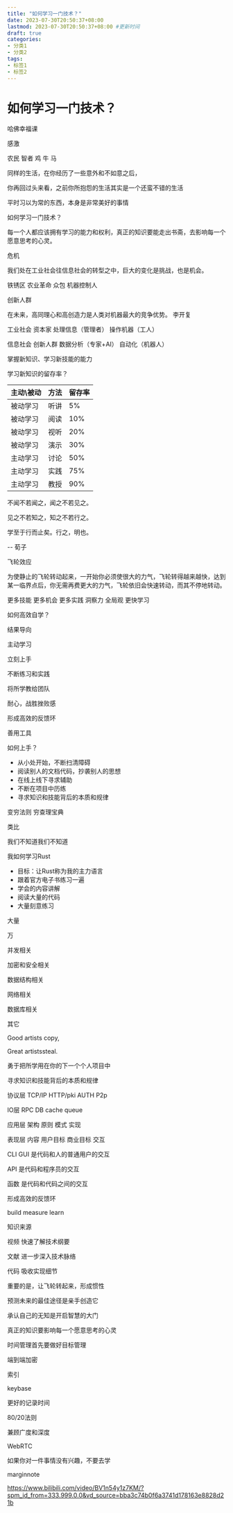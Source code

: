 ```yaml
---
title: "如何学习一门技术？"
date: 2023-07-30T20:50:37+08:00
lastmod: 2023-07-30T20:50:37+08:00 #更新时间
draft: true
categories:
- 分类1
- 分类2
tags:
- 标签1
- 标签2
---
```


# 如何学习一门技术？

哈佛幸福课

感激

农民 智者  鸡 牛 马

同样的生活，在你经历了一些意外和不如意之后，

你再回过头来看，之前你所抱怨的生活其实是一个还蛮不错的生活

平时习以为常的东西，本身是非常美好的事情

如何学习一门技术？

每一个人都应该拥有学习的能力和权利，真正的知识要能走出书斋，去影响每一个愿意思考的心灵。

危机

我们处在工业社会往信息社会的转型之中，巨大的变化是挑战，也是机会。

铁锈区 农业革命 众包 机器控制人

创新人群

在未来，高同理心和高创造力是人类对机器最大的竞争优势。  李开复

工业社会  资本家   处理信息（管理者）  操作机器（工人）

信息社会 创新人群  数据分析（专家+AI）  自动化（机器人）

掌握新知识、学习新技能的能力

学习新知识的留存率？

| 主动\被动 | 方法 | 留存率 |
| --------- | ---- | ------ |
| 被动学习  | 听讲 | 5%     |
| 被动学习  | 阅读 | 10%    |
| 被动学习  | 视听 | 20%    |
| 被动学习  | 演示 | 30%    |
| 主动学习  | 讨论 | 50%    |
| 主动学习  | 实践 | 75%    |
| 主动学习  | 教授 | 90%    |



不闻不若闻之，闻之不若见之。

见之不若知之，知之不若行之。

学至于行而止矣。行之，明也。

-- 荀子

飞轮效应

为使静止的飞轮转动起来，一开始你必须使很大的力气，飞轮转得越来越快，达到某一临界点后，你无需再费更大的力气，飞轮依旧会快速转动，而其不停地转动。



更多技能 更多机会 更多实践  洞察力 全局观   更快学习

如何高效自学？

结果导向

主动学习

立刻上手

不断练习和实践

将所学教给团队

耐心，战胜挫败感

形成高效的反馈环

善用工具

如何上手？

- 从小处开始，不断扫清障碍
- 阅读别人的文档代码，抄袭别人的思想
- 在线上线下寻求辅助
- 不断在项目中历练
- 寻求知识和技能背后的本质和规律

变穷法则 穷查理宝典

类比

我们不知道我们不知道

我如何学习Rust

- 目标：让Rust称为我的主力语言
- 跟着官方电子书练习一遍
- 学会的内容讲解
- 阅读大量的代码
- 大量刻意练习

大量 

万

并发相关

加密和安全相关

数据结构相关

网络相关

数据库相关

其它

Good artists copy,

Great  artistssteal.



勇于把所学用在你的下一个个人项目中

寻求知识和技能背后的本质和规律

协议层  TCP/IP  HTTP/pki  AUTH   P2p

IO层 RPC DB cache queue

应用层 架构  原则 模式  实现

表现层  内容  用户目标  商业目标 交互



CLI GUI   是代码和人的普通用户的交互

API 是代码和程序员的交互

函数 是代码和代码之间的交互

形成高效的反馈环

build measure learn

知识来源

视频  快速了解技术纲要

文献  进一步深入技术脉络

代码 吸收实现细节

重要的是，让飞轮转起来，形成惯性

预测未来的最佳途径是亲手创造它

承认自己的无知是开启智慧的大门

真正的知识要影响每一个愿意思考的心灵

时间管理首先要做好目标管理

端到端加密

索引

keybase

更好的记录时间

80/20法则

兼顾广度和深度

WebRTC

如果你对一件事情没有兴趣，不要去学

marginnote

https://www.bilibili.com/video/BV1n54y1z7KM/?spm_id_from=333.999.0.0&vd_source=bba3c74b0f6a3741d178163e8828d21b
